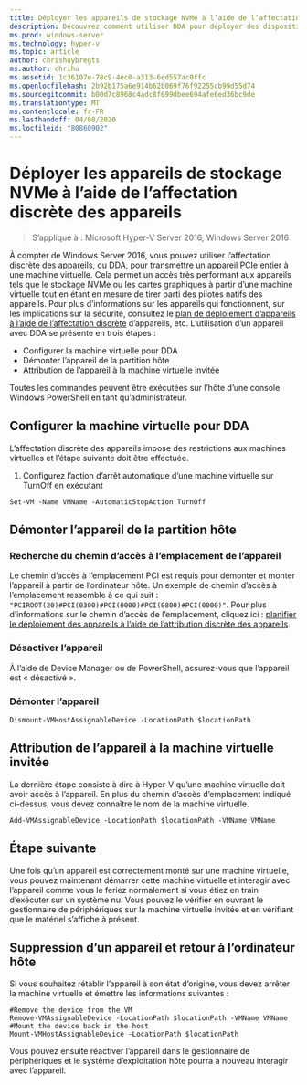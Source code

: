 ```yaml
---
title: Déployer les appareils de stockage NVMe à l’aide de l’affectation discrète des appareils
description: Découvrez comment utiliser DDA pour déployer des dispositifs de stockage
ms.prod: windows-server
ms.technology: hyper-v
ms.topic: article
author: chrishuybregts
ms.author: chrihu
ms.assetid: 1c36107e-78c9-4ec0-a313-6ed557ac0ffc
ms.openlocfilehash: 2b92b175a6e914b62b069f76f92255cb99d55d74
ms.sourcegitcommit: b00d7c8968c4adc8f699dbee694afe6ed36bc9de
ms.translationtype: MT
ms.contentlocale: fr-FR
ms.lasthandoff: 04/08/2020
ms.locfileid: "80860902"
---
```

# <a name="deploy-nvme-storage-devices-using-discrete-device-assignment"></a>Déployer les appareils de stockage NVMe à l’aide de l’affectation discrète des appareils

>S’applique à : Microsoft Hyper-V Server 2016, Windows Server 2016

À compter de Windows Server 2016, vous pouvez utiliser l’affectation discrète des appareils, ou DDA, pour transmettre un appareil PCIe entier à une machine virtuelle.  Cela permet un accès très performant aux appareils tels que le stockage NVMe ou les cartes graphiques à partir d’une machine virtuelle tout en étant en mesure de tirer parti des pilotes natifs des appareils.  Pour plus d’informations sur les appareils qui fonctionnent, sur les implications sur la sécurité, consultez le [plan de déploiement d’appareils à l’aide de l’affectation discrète](../plan/Plan-for-Deploying-Devices-using-Discrete-Device-Assignment.md) d’appareils, etc. L’utilisation d’un appareil avec DDA se présente en trois étapes :
-   Configurer la machine virtuelle pour DDA
-   Démonter l’appareil de la partition hôte
-   Attribution de l’appareil à la machine virtuelle invitée

Toutes les commandes peuvent être exécutées sur l’hôte d’une console Windows PowerShell en tant qu’administrateur.

## <a name="configure-the-vm-for-dda"></a>Configurer la machine virtuelle pour DDA
L’affectation discrète des appareils impose des restrictions aux machines virtuelles et l’étape suivante doit être effectuée.

1.  Configurez l’action d’arrêt automatique d’une machine virtuelle sur TurnOff en exécutant

```
Set-VM -Name VMName -AutomaticStopAction TurnOff
```

## <a name="dismount-the-device-from-the-host-partition"></a>Démonter l’appareil de la partition hôte

### <a name="locating-the-devices-location-path"></a>Recherche du chemin d’accès à l’emplacement de l’appareil
Le chemin d’accès à l’emplacement PCI est requis pour démonter et monter l’appareil à partir de l’ordinateur hôte.  Un exemple de chemin d’accès à l’emplacement ressemble à ce qui suit : `"PCIROOT(20)#PCI(0300)#PCI(0000)#PCI(0800)#PCI(0000)"`.   Pour plus d’informations sur le chemin d’accès de l’emplacement, cliquez ici : [planifier le déploiement des appareils à l’aide de l’attribution discrète des appareils](../plan/Plan-for-Deploying-Devices-using-Discrete-Device-Assignment.md).

### <a name="disable-the-device"></a>Désactiver l’appareil
À l’aide de Device Manager ou de PowerShell, assurez-vous que l’appareil est « désactivé ».  

### <a name="dismount-the-device"></a>Démonter l’appareil
```
Dismount-VMHostAssignableDevice -LocationPath $locationPath
```

## <a name="assigning-the-device-to-the-guest-vm"></a>Attribution de l’appareil à la machine virtuelle invitée
La dernière étape consiste à dire à Hyper-V qu’une machine virtuelle doit avoir accès à l’appareil.  En plus du chemin d’accès d’emplacement indiqué ci-dessus, vous devez connaître le nom de la machine virtuelle.

```
Add-VMAssignableDevice -LocationPath $locationPath -VMName VMName
```

## <a name="whats-next"></a>Étape suivante
Une fois qu’un appareil est correctement monté sur une machine virtuelle, vous pouvez maintenant démarrer cette machine virtuelle et interagir avec l’appareil comme vous le feriez normalement si vous étiez en train d’exécuter sur un système nu.  Vous pouvez le vérifier en ouvrant le gestionnaire de périphériques sur la machine virtuelle invitée et en vérifiant que le matériel s’affiche à présent.

## <a name="removing-a-device-and-returning-it-to-the-host"></a>Suppression d’un appareil et retour à l’ordinateur hôte
Si vous souhaitez rétablir l’appareil à son état d’origine, vous devez arrêter la machine virtuelle et émettre les informations suivantes :
```
#Remove the device from the VM
Remove-VMAssignableDevice -LocationPath $locationPath -VMName VMName
#Mount the device back in the host
Mount-VMHostAssignableDevice -LocationPath $locationPath
```
Vous pouvez ensuite réactiver l’appareil dans le gestionnaire de périphériques et le système d’exploitation hôte pourra à nouveau interagir avec l’appareil.
